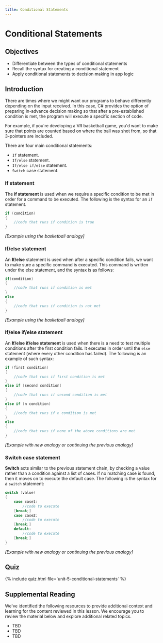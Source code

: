 ```yaml
---
title: Conditional Statements
---
```


<link href="//codefence.io/codefence.css" rel="stylesheet">
<script defer type="text/javascript" src="//codefence.io/codefence.js"></script>

# Conditional Statements

## Objectives

- Differentiate between the types of conditional statements
- Recall the syntax for creating a conditional statement
- Apply conditional statements to decision making in app logic

## Introduction

There are times where we might want our programs to behave differently depending on the input received. In this case, C# provides the option of preparing in-advance decision making so that after a pre-established condition is met, the program will execute a specific section of code.

For example, if you're developing a VR basketball game, you'd want to make sure that points are counted based on where the ball was shot from, so that 3-pointers are included.

There are four main conditional statements:

- `If` statement.
- `If/else` statement.
- `If/else if/else` statement.
- `Switch` case statement.

### If statement

The **if statement** is used when we require a specific condition to be met in order for a command to be executed. The following is the syntax for an `if` statement.

```csharp
if (condition)
{
    //code that runs if condition is true
}
```

*[Example using the basketball analogy]*


### If/else statement

An **If/else** statement is used when after a specific condition fails, we want to make sure a specific command is executed. This command is written under the else statement, and the syntax is as follows:

```csharp
if(condition)
{
    //code that runs if condition is met
}
else
{
    //code that runs if condition is not met
}
```

*[Example using the basketball analogy]*

### If/else if/else statement

An **If/else if/else statement** is used when there is a need to test multiple conditions after the first condition fails. It executes in order until the `else` statement (where every other condition has failed). The following is an example of such syntax:

```csharp
if (first condition)
{
    //code that runs if first condition is met
}
else if (second condition)
{
    //code that runs if second condition is met
}
else if (n condition)
{
    //code that runs if n condition is met
}
else
{
    //code that runs if none of the above conditions are met
}
```

*[Example with new analogy or continuing the previous analogy]*

### Switch case statement

**Switch** acts similar to the previous statement chain, by checking a value rather than a condition against a list of cases. If no matching case is found, then it moves on to execute the default case. The following is the syntax for a `switch` statement:

```csharp
switch (value)
{
    case case1:
        //code to execute
    [break;]
    case case2:
        //code to execute
    [break;]
    default:
        //code to execute
    [break;]
}
```

*[Example with new analogy or continuing the previous analogy]*

## Quiz

{% include quiz.html file='unit-5-conditional-statements' %}

## Supplemental Reading

We've identified the following resources to provide additional context and learning for the content reviewed in this lesson. We encourage you to review the material below and explore additional related topics.

- TBD
- TBD
- TBD